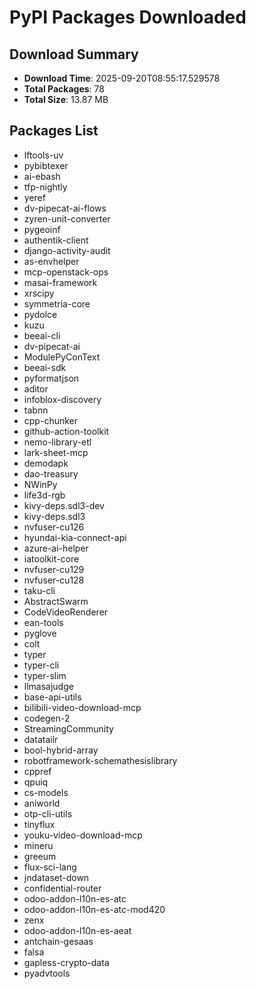 # PyPI Packages Downloaded

## Download Summary
- **Download Time**: 2025-09-20T08:55:17.529578
- **Total Packages**: 78
- **Total Size**: 13.87 MB

## Packages List
- lftools-uv
- pybibtexer
- ai-ebash
- tfp-nightly
- yeref
- dv-pipecat-ai-flows
- zyren-unit-converter
- pygeoinf
- authentik-client
- django-activity-audit
- as-envhelper
- mcp-openstack-ops
- masai-framework
- xrscipy
- symmetria-core
- pydolce
- kuzu
- beeai-cli
- dv-pipecat-ai
- ModulePyConText
- beeai-sdk
- pyformatjson
- aditor
- infoblox-discovery
- tabnn
- cpp-chunker
- github-action-toolkit
- nemo-library-etl
- lark-sheet-mcp
- demodapk
- dao-treasury
- NWinPy
- life3d-rgb
- kivy-deps.sdl3-dev
- kivy-deps.sdl3
- nvfuser-cu126
- hyundai-kia-connect-api
- azure-ai-helper
- iatoolkit-core
- nvfuser-cu129
- nvfuser-cu128
- taku-cli
- AbstractSwarm
- CodeVideoRenderer
- ean-tools
- pyglove
- colt
- typer
- typer-cli
- typer-slim
- llmasajudge
- base-api-utils
- bilibili-video-download-mcp
- codegen-2
- StreamingCommunity
- datatailr
- bool-hybrid-array
- robotframework-schemathesislibrary
- cppref
- qpuiq
- cs-models
- aniworld
- otp-cli-utils
- tinyflux
- youku-video-download-mcp
- mineru
- greeum
- flux-sci-lang
- jndataset-down
- confidential-router
- odoo-addon-l10n-es-atc
- odoo-addon-l10n-es-atc-mod420
- zenx
- odoo-addon-l10n-es-aeat
- antchain-gesaas
- falsa
- gapless-crypto-data
- pyadvtools
